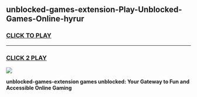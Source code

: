 
## unblocked-games-extension-Play-Unblocked-Games-Online-hyrur
<h3>
<a href="https://premium76.site?title=unblocked-games-extension&ref=24A">CLICK TO PLAY</a></h3>
<hr>

<h3>
<a href="https://premium76.site?title=unblocked-games-extension&ref=24A">CLICK 2 PLAY</a>
  
</h3>

<a href="https://premium76.site?title=unblocked-games-extension&ref=24A"><img src="https://clearcache.store/games.png"></a>


**unblocked-games-extension games unblocked: Your Gateway to Fun and Accessible Online Gaming**
